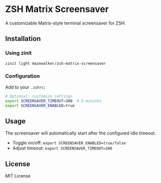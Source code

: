 # ZSH Matrix Screensaver

A customizable Matrix-style terminal screensaver for ZSH.

## Installation

### Using zinit
```zsh
zinit light mazewalker/zsh-matrix-screensaver
```

### Configuration
Add to your `.zshrc`:
```zsh
# Optional: customize settings
export SCREENSAVER_TIMEOUT=300  # 5 minutes
export SCREENSAVER_ENABLED=true
```

## Usage
The screensaver will automatically start after the configured idle timeout.
- Toggle on/off: `export SCREENSAVER_ENABLED=true/false`
- Adjust timeout: `export SCREENSAVER_TIMEOUT=300`

## License
MIT License
